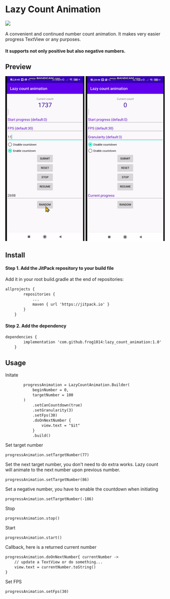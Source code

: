 # Lazy Count Animation

[![](https://jitpack.io/v/frog1014/lazy_count_animation.svg)](https://jitpack.io/#frog1014/lazy_count_animation)

A convenient and continued number count animation. 
It makes very easier progress TextView or any purposes.

#### It supports not only positive but also negative numbers.

## Preview
<a href="https://raw.githubusercontent.com/frog1014/lazy_count_animation/master/art/countdown.gif"><img src="https://raw.githubusercontent.com/frog1014/lazy_count_animation/master/art/countdown.gif" width="250px"/></a>
<a href="https://github.com/frog1014/lazy_count_animation/blob/master/art/non_countdown.gif?raw=true"><img src="https://github.com/frog1014/lazy_count_animation/blob/master/art/non_countdown.gif?raw=true" width="250px"/></a>
## Install
#### Step 1. Add the JitPack repository to your build file

Add it in your root build.gradle at the end of repositories:
```
allprojects {
		repositories {
			...
			maven { url 'https://jitpack.io' }
		}
	}
```
#### Step 2. Add the dependency
```
dependencies {
        implementation 'com.github.frog1014:lazy_count_animation:1.0'
	}
```


## Usage
Initate
```
        progressAnimation = LazyCountAnimation.Builder(
            beginNumber = 0,
            targetNumber = 100
        )
            .setCanCountdown(true)
            .setGranularity(3)
            .setFps(30)
            .doOnNextNumber {
                view.text = "$it"
            }
            .build()

```

Set target number
```
progressAnimation.setTargetNumber(77)
```

Set the next target number, you don't need to do extra works. 
Lazy count will animate to the next number upon previous number.
```
progressAnimation.setTargetNumber(86)
```

Set a negative number, you have to enable the countdown when initiating
```
progressAnimation.setTargetNumber(-186)
```

Stop
```
progressAnimation.stop()
```

Start
```
progressAnimation.start()
```

Callback, here is a returned current number
```
progressAnimation.doOnNextNumber{ currentNumber ->
    // update a TextView or do something...
    view.text = currentNumber.toString()
}
```

Set FPS
```
progressAnimation.setFps(30)
```